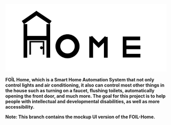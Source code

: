 <center><img src="FOIL-Home-Logo.png"></img> </center>
<ul></ul>
<b>FOÏL Home, which is a Smart Home Automation System that not only control lights and air conditioning, it also can control most other things in the house such as turning on a faucet, flushing toilets, automatically opening the front door, and much more. The goal for this project is to help people with intellectual and developmental disabilities, as well as more accessibility.</b>

<b>Note: This branch contains the mockup UI version of the FOIL-Home.</b>
